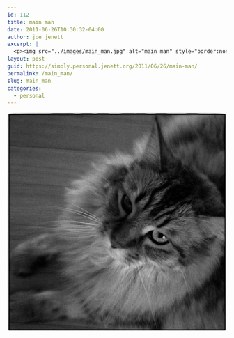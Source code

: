 ```yaml
---
id: 112
title: main man
date: 2011-06-26T10:30:32-04:00
author: joe jenett
excerpt: |
  <p><img src="../images/main_man.jpg" alt="main man" style="border:none;" /></p>
layout: post
guid: https://simply.personal.jenett.org/2011/06/26/main-man/
permalink: /main_man/
slug: main_man
categories:
  - personal
---
```

<img src="../images/main_man.jpg" alt="main man" style="border:none;" />